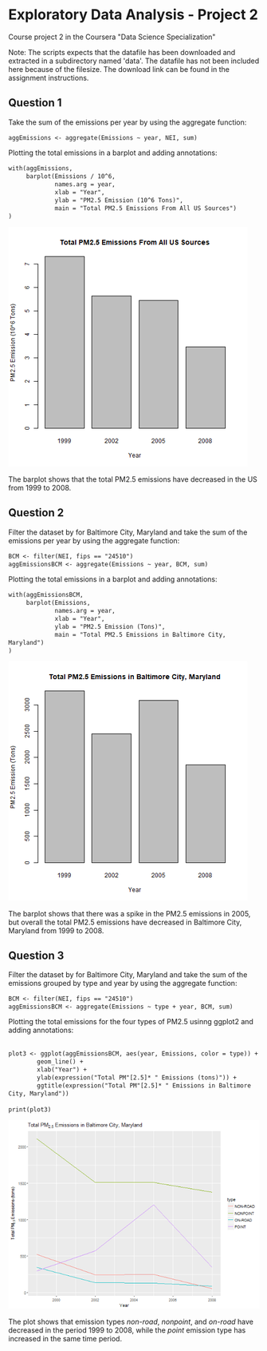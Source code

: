 # Exploratory Data Analysis - Project 2

Course project 2 in the Coursera "Data Science Specialization"

Note: The scripts expects that the datafile has been downloaded and extracted in a subdirectory named 'data'. The datafile has not been included here because of the filesize. The download link can be found in the assignment instructions.

## Question 1

Take the sum of the emissions per year by using the aggregate function:

```{r, eval=FALSE}
aggEmissions <- aggregate(Emissions ~ year, NEI, sum)
```

Plotting the total emissions in a barplot and adding annotations:

```{r, eval=FALSE}
with(aggEmissions,
     barplot(Emissions / 10^6,
             names.arg = year,
             xlab = "Year",
             ylab = "PM2.5 Emission (10^6 Tons)",
             main = "Total PM2.5 Emissions From All US Sources")
)
```
![Plot1.png.](plot1.png)

The barplot shows that the total PM2.5 emissions have decreased in the US from 1999 to 2008.


## Question 2

Filter the dataset by for Baltimore City, Maryland and take the sum of the emissions per year by using the aggregate function:

```{r, eval=FALSE}
BCM <- filter(NEI, fips == "24510")
aggEmissionsBCM <- aggregate(Emissions ~ year, BCM, sum)
```

Plotting the total emissions in a barplot and adding annotations:

```{r, eval=FALSE}
with(aggEmissionsBCM,
     barplot(Emissions,
             names.arg = year,
             xlab = "Year",
             ylab = "PM2.5 Emission (Tons)",
             main = "Total PM2.5 Emissions in Baltimore City, Maryland")
)
```
![Plot2.png.](plot2.png)

The barplot shows that there was a spike in the PM2.5 emissions in 2005, but overall the total PM2.5 emissions have decreased in Baltimore City, Maryland from 1999 to 2008.

## Question 3

Filter the dataset by for Baltimore City, Maryland and take the sum of the emissions grouped by type and year by using the aggregate function:

```{r, eval=FALSE}
BCM <- filter(NEI, fips == "24510")
aggEmissionsBCM <- aggregate(Emissions ~ type + year, BCM, sum)
```

Plotting the total emissions for the four types of PM2.5 usinng ggplot2 and adding annotations:

```{r, eval=FALSE}

plot3 <- ggplot(aggEmissionsBCM, aes(year, Emissions, color = type)) +
        geom_line() +
        xlab("Year") +
        ylab(expression("Total PM"[2.5]* " Emissions (tons)")) +
        ggtitle(expression("Total PM"[2.5]* " Emissions in Baltimore City, Maryland"))

print(plot3)
```

![Plot3.png.](plot3.png)

The plot shows that emission types *non-road*, *nonpoint*, and *on-road* have decreased in the period 1999 to 2008, while the *point* emission type has increased in the same time period.

